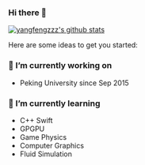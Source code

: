 ### Hi there 👋

[![yangfengzzz's github stats](https://github-readme-stats.vercel.app/api?username=yangfengzzz&show_icons=true&hide_border=true)](https://github.com/yngfengzzz)

Here are some ideas to get you started:

### 🔭 I’m currently working on 
- Peking University since Sep 2015

### 🌱 I’m currently learning 
- C++ Swift
- GPGPU
- Game Physics
- Computer Graphics
- Fluid Simulation

<!--
**yangfengzzz/yangfengzzz** is a ✨ _special_ ✨ repository because its `README.md` (this file) appears on your GitHub profile.

- 👯 I’m looking to collaborate on ...
- 🤔 I’m looking for help with ...
- 💬 Ask me about ...
- 📫 How to reach me: ...
- 😄 Pronouns: ...
- ⚡ Fun fact: ...
-->
